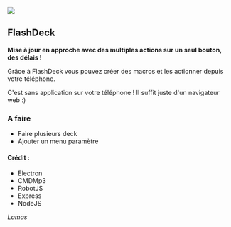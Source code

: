  

![](https://lamas.ga/download/flashdeck/logo.png) 
## FlashDeck

**Mise à jour en approche avec des multiples actions sur un seul bouton, des délais !**


Grâce à FlashDeck vous pouvez créer des macros et les actionner depuis votre téléphone.

C'est sans application sur votre téléphone ! Il suffit juste d'un navigateur web :)



### A faire
 - Faire plusieurs deck
 - Ajouter un menu paramètre 
 

#### Crédit :

- Electron
- CMDMp3
- RobotJS
- Express
- NodeJS



*Lamas*

